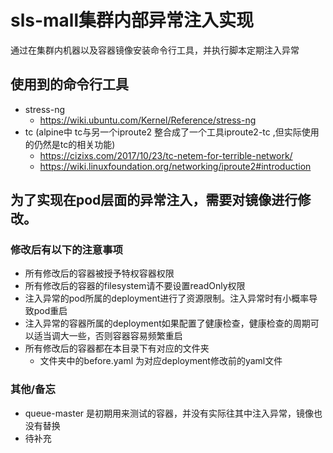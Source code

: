 # sls-mall集群内部异常注入实现
  通过在集群内机器以及容器镜像安装命令行工具，并执行脚本定期注入异常
## 使用到的命令行工具
- stress-ng
  - https://wiki.ubuntu.com/Kernel/Reference/stress-ng
- tc (alpine中 tc与另一个iproute2 整合成了一个工具iproute2-tc ,但实际使用的仍然是tc的相关功能)
  - https://cizixs.com/2017/10/23/tc-netem-for-terrible-network/
  - https://wiki.linuxfoundation.org/networking/iproute2#introduction

## 为了实现在pod层面的异常注入，需要对镜像进行修改。
### 修改后有以下的注意事项
- 所有修改后的容器被授予特权容器权限
- 所有修改后的容器的filesystem请不要设置readOnly权限
- 注入异常的pod所属的deployment进行了资源限制。注入异常时有小概率导致pod重启
- 注入异常的容器所属的deployment如果配置了健康检查，健康检查的周期可以适当调大一些，否则容器容易频繁重启
- 所有修改后的容器都在本目录下有对应的文件夹
  - 文件夹中的before.yaml 为对应deployment修改前的yaml文件
  
### 其他/备忘
- queue-master 是初期用来测试的容器，并没有实际往其中注入异常，镜像也没有替换
- 待补充